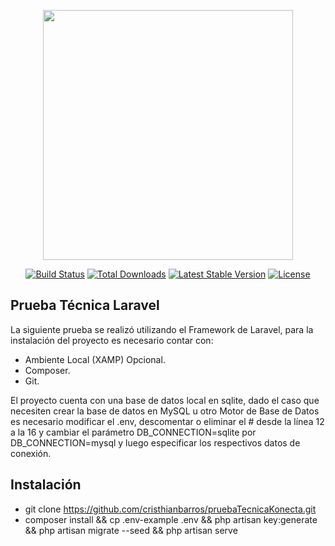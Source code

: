 <p align="center"><a href="https://laravel.com" target="_blank"><img src="https://raw.githubusercontent.com/laravel/art/master/logo-lockup/5%20SVG/2%20CMYK/1%20Full%20Color/laravel-logolockup-cmyk-red.svg" width="400"></a></p>

<p align="center">
<a href="https://travis-ci.org/laravel/framework"><img src="https://travis-ci.org/laravel/framework.svg" alt="Build Status"></a>
<a href="https://packagist.org/packages/laravel/framework"><img src="https://img.shields.io/packagist/dt/laravel/framework" alt="Total Downloads"></a>
<a href="https://packagist.org/packages/laravel/framework"><img src="https://img.shields.io/packagist/v/laravel/framework" alt="Latest Stable Version"></a>
<a href="https://packagist.org/packages/laravel/framework"><img src="https://img.shields.io/packagist/l/laravel/framework" alt="License"></a>
</p>

## Prueba Técnica Laravel

La siguiente prueba se realizó utilizando el Framework de Laravel, para la instalación del proyecto es necesario contar con:

- Ambiente Local (XAMP) Opcional.
- Composer.
- Git.

El proyecto cuenta con una base de datos local en sqlite, dado el caso que necesiten crear la base de datos en MySQL u otro Motor de Base de Datos es necesario modificar el .env, descomentar o eliminar el # desde la línea 12 a la 16 y cambiar el parámetro DB_CONNECTION=sqlite por DB_CONNECTION=mysql y luego especificar los respectivos datos de conexión.


## Instalación

- git clone https://github.com/cristhianbarros/pruebaTecnicaKonecta.git
- composer install && cp .env-example .env && php artisan key:generate && php artisan migrate --seed && php artisan serve

